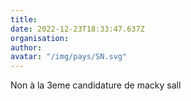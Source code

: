 ```yaml
---
title: 
date: 2022-12-23T18:33:47.637Z
organisation: 
author: 
avatar: "/img/pays/SN.svg"
---
```


Non à la 3eme candidature de macky sall